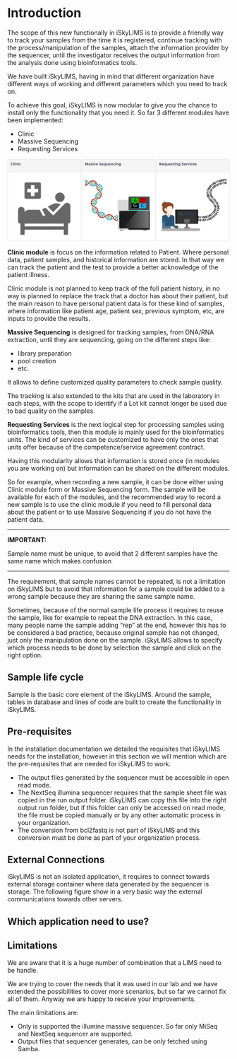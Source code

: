# Introduction


The scope of this new functionally in iSkyLIMS is to provide a friendly way to track your samples from the time it is registered, continue tracking with the process/manipulation of the samples, attach the information provider by the sequencer, until the investigator receives the output information from the analysis done using bioinformatics tools.

We have built iSkyLIMS, having in mind that different organization have different ways of working and different parameters which you need to track on.

To achieve this goal, iSkyLIMS is now modular to give you the chance to install only the functionality that you need it.
So far 3 different modules have been implemented:

+   Clinic
+   Massive Sequencing
+   Requesting Services

![Screenshot](images/iSkyLIMS_home_page.png "iSkyLIMS modules")

**Clinic module** is focus on the information related to Patient. Where personal data, patient samples, and historical information are stored. In that way we can track the patient and the test to provide a better acknowledge of the patient illness.

Clinic module is not planned to keep track of the full patient history, in no way is planned to replace the track that a doctor has about their patient, but the main reason to have personal patient data is for these kind of samples, where information like patient age, patient sex, previous symptom, etc, are inputs to provide the results.

**Massive Sequencing** is designed for tracking samples, from DNA/RNA extraction, until they are sequencing, going on the different steps like:
+   library preparation
+   pool creation
+   etc.

It allows to define customized quality parameters to check sample quality.

The tracking is also extended to the kits that are used in the laboratory in each steps, with the scope to identify if a Lot kit cannot longer be used due to bad quality on the samples.

**Requesting Services** is the next logical step for processing samples using bioinformatics tools, then this module is mainly used for the bioinformatics units. The kind of services can be customized to have only the ones that units offer because of the competence/service agreement contract.


Having this modularity allows that information is stored once (in modules you are working on) but information can be shared on the different modules.

So for example, when recording a new sample, it can be done either using Clinic module form or Massive Sequencing form.  The sample will be available for each of the modules, and the recommended way to record a new sample is to use the clinic module if you need to fill personal data about the patient or to use Massive Sequencing if you do not have the patient data.


---
**IMPORTANT:**

Sample name must be unique, to avoid that 2 different samples have the same name which makes confusion

---

The requirement, that sample names cannot be repeated, is not a limitation on iSkyLIMS but to avoid that information for a sample could be added to a wrong sample because they are sharing the same sample name.

Sometimes, because of the normal sample life process it requires to reuse the sample, like for example to repeat the DNA extraction. In this case, many people name the sample adding “rep” at the end, however this has to be considered a bad practice, because original sample has not changed, just only the manipulation done on the sample. iSkyLIMS allows to specify which process needs to be done by selection the sample and click on the right option.

## Sample life cycle

Sample is the basic core element of the iSkyLIMS. Around the sample, tables in database and lines of code are built to create the functionality in iSkyLIMS.

## Pre-requisites

In the installation documentation we detailed the requisites that iSkyLIMS needs for the installation, however in this section we will mention which are the pre-requisites that are needed for iSkyLIMS to work.
*   The output files generated by the sequencer must be accessible in open read mode.
*   The NextSeq illumina sequencer requires that the sample sheet file was copied in the run output folder. iSkyLIMS can copy this file into the right output run folder, but if this folder can only be accessed on read mode, the file must be copied manually or by any other automatic process in your organization.
*   The conversion from bcl2fastq is not part of iSkyLIMS and this conversion must be done as part of your organization process.

## External Connections
iSkyLIMS is not an isolated application, it requires to connect towards external storage container where data generated by the sequencer is storage.
The following figure show in a very basic way the external communications towards other servers.


## Which application need to use?


## Limitations
We are aware that it is a huge number of combination that a LIMS need to be handle.

We are trying to cover the needs that it was used in our lab and we have extended the possibilities to cover more scenarios, but so far we cannot fix all of them.
Anyway we are happy to receive your improvements.

The main limitations are:
*   Only is supported the illumine massive sequencer. So far only MiSeq and NextSeq sequencer are supported.
*   Output files that sequencer generates, can be only fetched using Samba.
